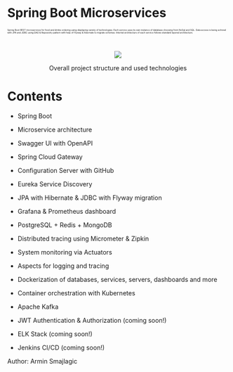 # Spring Boot Microservices 

<p style="font-size:5px;"> Spring Boot REST microservices for food and drinks ordering using displaying variety of technologies. Each service uses its own instance of database choosing from NoSql and SQL. Data access is being achived with JPA and JDBC using DAO & Reposiotry pattern with help of Flyway & hibernate to migrate schemas. Internal architecture of each service follows standard layered architecture.</p>
<h1>

</h1>

<p align="center" >
  <img src="https://user-images.githubusercontent.com/45321513/210616653-a1b87c6b-f0e4-418e-9441-599c12e7a16d.png" />
  <p align="center">Overall project structure and used technologies</p>
</p>

# Contents

- Spring Boot
- Microservice architecture
- Swagger UI with OpenAPI
- Spring Cloud Gateway 
- Configuration Server with GitHub
- Eureka Service Discovery
- JPA with Hibernate & JDBC with Flyway migration
- Grafana & Prometheus dashboard
- PostgreSQL + Redis + MongoDB
- Distributed tracing using Micrometer & Zipkin
- System monitoring via Actuators
- Aspects for logging and tracing
- Dockerization of databases, services, servers, dashboards and more
- Container orchestration with Kubernetes
- Apache Kafka

- JWT Authentication & Authorization (coming soon!)
- ELK Stack (coming soon!)
- Jenkins CI/CD (coming soon!)



Author: Armin Smajlagic
